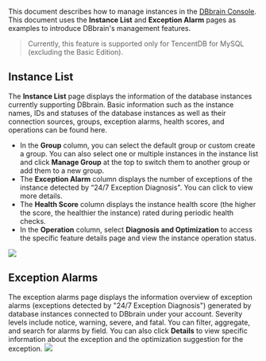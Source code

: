 This document describes how to manage instances in the [DBbrain Console](https://console.cloud.tencent.com/dbbrain/analysis). This document uses the **Instance List** and **Exception Alarm** pages as examples to introduce DBbrain's management features.
>Currently, this feature is supported only for TencentDB for MySQL (excluding the Basic Edition).

## Instance List
The **Instance List** page displays the information of the database instances currently supporting DBbrain. Basic information such as the instance names, IDs and statuses of the database instances as well as their connection sources, groups, exception alarms, health scores, and operations can be found here.
- In the **Group** column, you can select the default group or custom create a group. You can also select one or multiple instances in the instance list and click **Manage Group** at the top to switch them to another group or add them to a new group.
- The **Exception Alarm** column displays the number of exceptions of the instance detected by “24/7 Exception Diagnosis". You can click to view more details.
- The **Health Score** column displays the instance health score (the higher the score, the healthier the instance) rated during periodic health checks.
- In the **Operation** column, select **Diagnosis and Optimization** to access the specific feature details page and view the instance operation status.

![](https://main.qcloudimg.com/raw/7bf91177c8e842067b237405400fb484.png) 
 
## Exception Alarms
The exception alarms page displays the information overview of exception alarms (exceptions detected by "24/7 Exception Diagnosis") generated by database instances connected to DBbrain under your account.
Severity levels include notice, warning, severe, and fatal. You can filter, aggregate, and search for alarms by field. You can also click **Details** to view specific information about the exception and the optimization suggestion for the exception.
![](https://main.qcloudimg.com/raw/51adcc2c2795f97adf9d37ac7c144da9.png)
 

